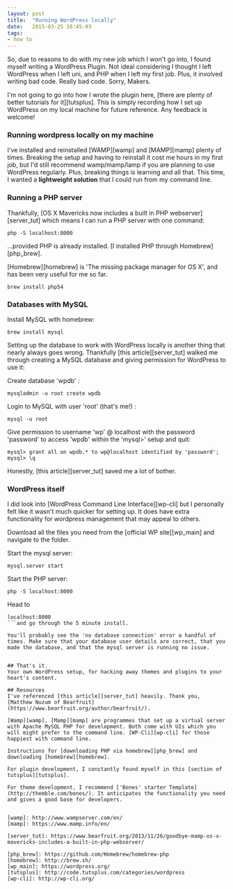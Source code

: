 ```yaml
---
layout: post
title:  "Running WordPress locally"
date:   2015-03-25 16:45:03
tags:
- how to
---
```


So, due to reasons to do with my new job which I won't go into, I found myself writing a WordPress Plugin. Not ideal considering I thought I left WordPress when I left uni, and PHP when I left my first job. Plus, it involved writing bad code. Really bad code. Sorry, Makers.

I'm not going to go into how I wrote the plugin here, [there are plenty of better tutorials for it][tutsplus]. This is simply recording how I set up WordPress on my local machine for future reference. Any feedback is welcome!

### Running wordpress locally on my machine
I've installed and reinstalled [WAMP][wamp] and [MAMP][mamp] plenty of times. Breaking the setup and having to reinstall it cost me hours in my first job, but I'd still recommend wamp/mamp/lamp if you are planning to use WordPress regularly. Plus, breaking things is learning and all that. This time, I wanted a **lightweight solution** that I could run from my command line.

### Running a PHP server
Thankfully, [OS X Mavericks now includes a built in PHP webserver][server_tut] which means I can run a PHP server with one command:

```
php -S localhost:8000
```

...provided PHP is already installed. [I installed PHP through Homebrew][php_brew].

[Homebrew][homebrew] is 'The missing package manager for OS X', and has been very useful for me so far.

```
brew install php54
```


### Databases with MySQL
Install MySQL with homebrew: 

```
brew install mysql 
```

Setting up the database to work with WordPress locally is another thing that nearly always goes wrong. Thankfully [this article][server_tut] walked me through creating a MySQL database and giving permission for WordPress to use it:

Create database 'wpdb' : 
```
mysqladmin -u root create wpdb
```

Login to MySQL with user 'root' (that's me!) : 
```
mysql -u root
```

Give permission to username 'wp' @ localhost with the password 'password' to access 'wpdb' within the 'mysql>' setup and quit:

```
mysql> grant all on wpdb.* to wp@localhost identified by 'password';
mysql> \q
```

Honestly, [this article][server_tut] saved me a lot of bother.

### WordPress itself
I did look into [WordPress Command Line Interface][wp-cli] but I personally felt like it wasn't much quicker for setting up. It does have extra functionality for wordpress management that may appeal to others.

Download all the files you need from the [official WP site][wp_main] and navigate to the folder.

Start the mysql server:
```
mysql.server start
```

Start the PHP server:
```
php -S localhost:8000
```

Head to 
```
localhost:8000
```and go through the 5 minute install.

You'll probably see the 'no database connection' error a handful of times. Make sure that your database user details are correct, that you made the database, and that the mysql server is running no issue.


## That's it.
Your own WordPress setup, for hacking away themes and plugins to your heart's content.

## Resources
I've referenced [this article][server_tut] heavily. Thank you, [Matthew Nuzum of Bearfruit](https://www.bearfruit.org/author/bearfruit/).

[Wamp][wamp], [Mamp][mamp] are programmes that set up a virtual server with Apache MySQL PHP for development. Both come with UIs which you will might prefer to the command line. [WP-Cli][wp-cli] for those happiest with command line.

Instructions for [downloading PHP via homebrew][php_brew] and downloading [homebrew][homebrew].

For plugin development, I constantly found myself in this [section of tutsplus][tutsplus].

For theme development, I recommend ['Bones' starter Template](http://themble.com/bones/). It anticipates the functionality you need and gives a good base for developers.


[wamp]: http://www.wampserver.com/en/
[mamp]: https://www.mamp.info/en/

[server_tut]: https://www.bearfruit.org/2013/11/26/goodbye-mamp-os-x-mavericks-includes-a-built-in-php-webserver/

[php_brew]: https://github.com/Homebrew/homebrew-php
[homebrew]: http://brew.sh/
[wp_main]: https://wordpress.org/
[tutsplus]: http://code.tutsplus.com/categories/wordpress
[wp-cli]: http://wp-cli.org/
